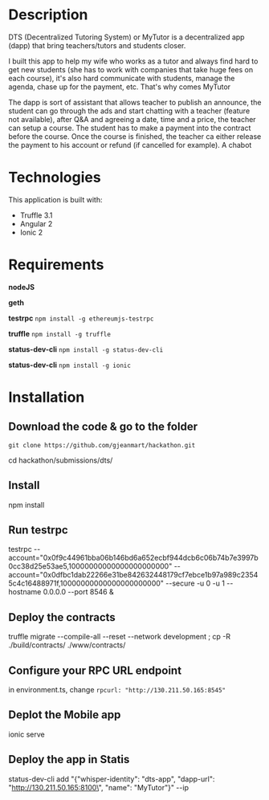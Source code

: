 # Description
DTS (Decentralized Tutoring System) or MyTutor is a decentralized app (dapp) that bring teachers/tutors and students closer.

I built this app to help my wife who works as a tutor and always find hard to get new students (she has to work with companies that take huge fees on each course), it's also hard communicate with students, manage the agenda, chase up for the payment, etc.
That's why comes MyTutor

The dapp is sort of assistant that allows teacher to publish an announce, the student can go through the ads and start chatting with a teacher (feature not available), after Q&A and agreeing a date, time and a price, the teacher can setup a course.
The student has to make a payment into the contract before the course.
Once the course is finished, the teacher ca either release the payment to his account or refund (if cancelled for example).
A chabot


# Technologies
This application is built with:
- Truffle 3.1
- Angular 2
- Ionic 2


# Requirements

**nodeJS**

**geth**

**testrpc** `npm install -g ethereumjs-testrpc`

**truffle** `npm install -g truffle`

**status-dev-cli** `npm install -g status-dev-cli`

**status-dev-cli** `npm install -g ionic`


# Installation

## Download the code & go to the folder
`git clone https://github.com/gjeanmart/hackathon.git`

cd hackathon/submissions/dts/


## Install
npm install



## Run testrpc
testrpc --account="0x0f9c44961bba06b146bd6a652ecbf944dcb6c06b74b7e3997b0cc38d25e53ae5,10000000000000000000000" --account="0x0dfbc1dab22266e31be842632448179cf7ebce1b97a989c23545c4c16488971f,10000000000000000000000" --secure -u 0 -u 1 --hostname 0.0.0.0 --port 8546 &


## Deploy the contracts
truffle migrate --compile-all --reset --network development ; cp -R ./build/contracts/ ./www/contracts/


## Configure your RPC URL endpoint
in environment.ts, change `rpcurl: "http://130.211.50.165:8545"`


## Deplot the Mobile app
ionic serve


## Deploy the app in Statis
status-dev-cli add "{\"whisper-identity\": \"dts-app\", \"dapp-url\": \"http://130.211.50.165:8100\", \"name\": \"MyTutor\"}" --ip <DEVICE IP>